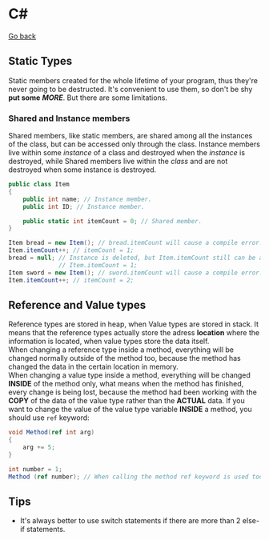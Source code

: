 # C#
[Go back](../../README.md)
## Static Types
Static members created for the whole lifetime of your program, thus they're never going to be destructed. It's convenient to use them, so don't be shy **put some** **_MORE_**. But there are some limitations.
### Shared and Instance members
Shared members, like static members, are shared among all the instances of the class, but can be accessed only through the class. Instance members live within some _instance_ of a class and destroyed when the _instance_ is destroyed, while Shared members live within the _class_ and are not destroyed when some instance is destroyed.
```c#
public class Item
{
    public int name; // Instance member.
    public int ID; // Instance member.

    public static int itemCount = 0; // Shared member.
}

Item bread = new Item(); // bread.itemCount will cause a compile error.
Item.itemCount++; // itemCount = 1;
bread = null; // Instance is deleted, but Item.itemCount still can be accessed;
              // Item.itemCount = 1;
Item sword = new Item(); // sword.itemCount will cause a compile error.
Item.itemCount++; // itemCount = 2;
```
## Reference and Value types
Reference types are stored in heap, when Value types are stored in stack. It means that the reference types actually store the adress **location** where the information is located, when value types store the data itself.<br>
When changing a reference type inside a method, everything will be changed normally outside of the method too, because the method has changed the data in the certain location in memory.<br>
When changing a value type inside a method, everything will be changed **INSIDE** of the method only, what means when the method has finished, every change is being lost, because the method had been working with the **COPY** of the data of the value type rather than the **ACTUAL** data. If you want to change the value of the value type variable **INSIDE** a method, you should use `ref` keyword:
```c#
void Method(ref int arg)
{
    arg += 5;
}

int number = 1;
Method (ref number); // When calling the method ref keyword is used too.
```
## Tips
- It's always better to use switch statements if there are more than 2 else-if statements.